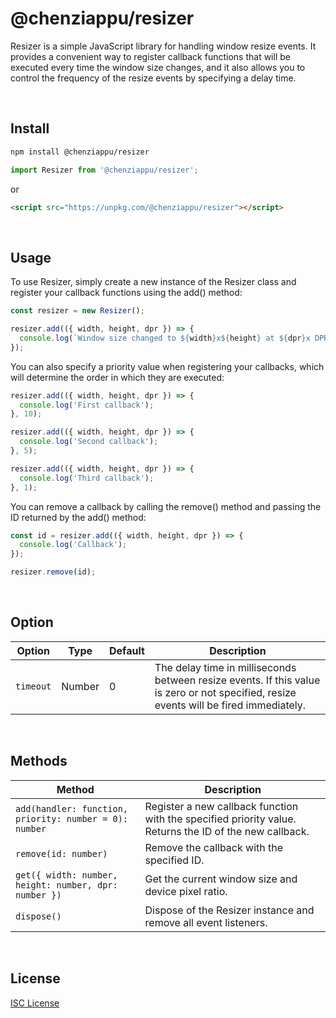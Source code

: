 # @chenziappu/resizer

Resizer is a simple JavaScript library for handling window resize events. It provides a convenient way to register callback functions that will be executed every time the window size changes, and it also allows you to control the frequency of the resize events by specifying a delay time.

<br>

## Install

```sh
npm install @chenziappu/resizer
```
```js
import Resizer from '@chenziappu/resizer';
```
or
```html
<script src="https://unpkg.com/@chenziappu/resizer"></script>
```

<br>

## Usage

To use Resizer, simply create a new instance of the Resizer class and register your callback functions using the add() method:

```js
const resizer = new Resizer();

resizer.add(({ width, height, dpr }) => {
  console.log(`Window size changed to ${width}x${height} at ${dpr}x DPR.`);
});
```

You can also specify a priority value when registering your callbacks, which will determine the order in which they are executed:

```js
resizer.add(({ width, height, dpr }) => {
  console.log('First callback');
}, 10);

resizer.add(({ width, height, dpr }) => {
  console.log('Second callback');
}, 5);

resizer.add(({ width, height, dpr }) => {
  console.log('Third callback');
}, 1);
```

You can remove a callback by calling the remove() method and passing the ID returned by the add() method:

```js
const id = resizer.add(({ width, height, dpr }) => {
  console.log('Callback');
});

resizer.remove(id);
```

<br>

## Option

|Option|Type|Default|Description|
|------|----|-------|-----------|
|`timeout`|Number|0|The delay time in milliseconds between resize events. If this value is zero or not specified, resize events will be fired immediately.|

<br>

## Methods

|Method|Description|
|------|-----------|
|`add(handler: function, priority: number = 0): number`|Register a new callback function with the specified priority value. Returns the ID of the new callback.|
|`remove(id: number)`|Remove the callback with the specified ID.|
|`get({ width: number, height: number, dpr: number })`|Get the current window size and device pixel ratio.|
|`dispose()`|Dispose of the Resizer instance and remove all event listeners.|

<br>

## License

[ISC License](http://opensource.org/licenses/ISC)